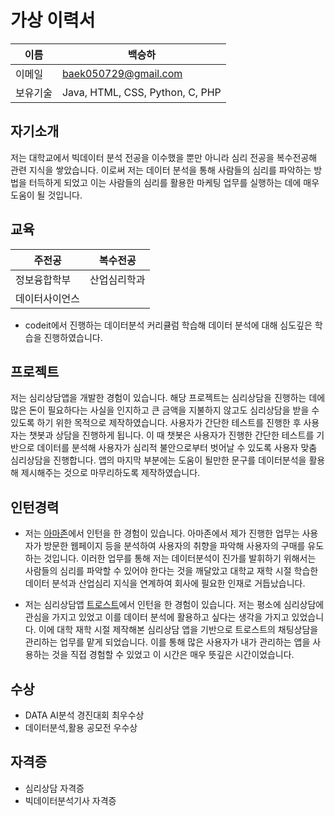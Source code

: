 
# 가상 이력서

| 이름    | 백승하 |
|---------|-------------------------|
| 이메일  | baek050729@gmail.com |
| 보유기술 | Java, HTML, CSS, Python, C, PHP |

## 자기소개

저는 대학교에서 빅데이터 분석 전공을 이수했을 뿐만 아니라 심리 전공을 복수전공해 관련 지식을 쌓았습니다. 이로써 저는 데이터 분석을 통해 사람들의 심리를 파악하는 방법을 터득하게 되었고 이는 사람들의 심리를 활용한 마케팅 업무를 실행하는 데에 매우 도움이 될 것입니다.

## 교육

| 주전공| 복수전공|
|----------| -------------|
|정보융합학부|산업심리학과|
|데이터사이언스|           |
- codeit에서 진행하는 데이터분석 커리큘럼 학습해 데이터 분석에 대해 심도깊은 학습을 진행하였습니다. 

## 프로젝트

 저는 심리상담앱을 개발한 경험이 있습니다. 해당 프로젝트는 심리상담을 진행하는 데에 많은 돈이 필요하다는 사실을 인지하고 큰 금액을 지불하지 않고도 심리상담을 받을 수 있도록 하기 위한 목적으로 제작하였습니다. 사용자가 간단한 테스트를 진행한 후 사용자는 챗봇과 상담을 진행하게 됩니다. 이 때 챗봇은 사용자가 진행한 간단한 테스트를 기반으로 데이터를 분석해 사용자가 심리적 불안으로부터 벗어날 수 있도록 사용자 맞춤 심리상담을 진행합니다. 앱의 마지막 부분에는 도움이 될만한 문구를 데이터분석을 활용해 제시해주는 것으로 마무리하도록 제작하였습니다.

 ## 인턴경력

- 저는 [아마존](https://www.amazon.com/)에서 인턴을 한 경험이 있습니다. 아마존에서 제가 진행한 업무는 사용자가 방문한 웹페이지 등을 분석하여 사용자의 취향을 파악해 사용자의 구매를 유도하는 것입니다. 이러한 업무를 통해 저는 데이터분석이 진가를 발휘하기 위해서는 사람들의 심리를 파악할 수 있어야 한다는 것을 깨달았고 대학교 재학 시절 학습한 데이터 분석과 산업심리 지식을 연계하여 회사에 필요한 인재로 거듭났습니다. 

- 저는 심리상담앱 [트로스트](https://trost.co.kr/)에서 인턴을 한 경험이 있습니다. 저는 평소에 심리상담에 관심을 가지고 있었고 이를 데이터 분석에 활용하고 싶다는 생각을 가지고 있었습니다. 이에 대학 재학 시절 제작해본 심리상담 앱을 기반으로 트로스트의 채팅상담을 관리하는 업무를 맡게 되었습니다. 이를 통해 많은 사용자가 내가 관리하는 앱을 사용하는 것을 직접 경험할 수 있었고 이 시간은 매우 뜻깊은 시간이었습니다.

## 수상
* DATA AI분석 경진대회 최우수상
* 데이터분석,활용 공모전 우수상

## 자격증
- 심리상담 자격증
- 빅데이터분석기사 자격증


